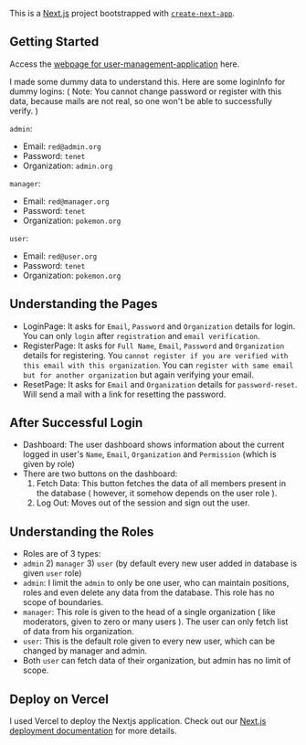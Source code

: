 This is a [Next.js](https://nextjs.org/) project bootstrapped with [`create-next-app`](https://github.com/vercel/next.js/tree/canary/packages/create-next-app).

## Getting Started

Access the [webpage for user-management-application](https://user-management-application-qhphjsfb1.vercel.app/) here.

I made some dummy data to understand this.
Here are some loginInfo for dummy logins: ( Note: You cannot change password or register with this data, because mails are not real, so one won't be able to successfully verify. )

`admin`:
- Email: `red@admin.org`
- Password: `tenet`
- Organization: `admin.org`

`manager`:
- Email: `red@manager.org`
- Password: `tenet`
- Organization: `pokemon.org`

`user`:
- Email: `red@user.org`
- Password: `tenet`
- Organization: `pokemon.org`

## Understanding the Pages

- LoginPage: It asks for `Email`, `Password` and `Organization` details for login. You can only `login` after `registration` and `email verification`.
- RegisterPage: It asks for `Full Name`, `Email`, `Password` and `Organization` details for registering. You `cannot register if you are verified with this email with this organization`.
  You can `register with same email but for another organization` but again verifying your email.
- ResetPage: It asks for `Email` and `Organization` details for `password-reset`. Will send a mail with a link for resetting the password.

## After Successful Login

- Dashboard: The user dashboard shows information about the current logged in user's `Name`, `Email`, `Organization` and `Permission` (which is given by role)
- There are two buttons on the dashboard:
  1) Fetch Data: This button fetches the data of all members present in the database ( however, it somehow depends on the user role ).
  2) Log Out: Moves out of the session and sign out the user.

## Understanding the Roles

- Roles are of 3 types:
- `admin` 2) `manager` 3) `user` (by default every new user added in database is given `user` role)
- `admin`: I limit the `admin` to only be one user, who can maintain positions, roles and even delete any data from the database. This role has no scope of boundaries.
- `manager`: This role is given to the head of a single organization ( like moderators, given to zero or many users ). The user can only fetch list of data from his organization.
- `user`: This is the default role given to every new user, which can be changed by manager and admin.
- Both `user` can fetch data of their organization, but admin has no limit of scope.

## Deploy on Vercel

I used Vercel to deploy the Nextjs application.
Check out our [Next.js deployment documentation](https://nextjs.org/docs/deployment) for more details.
